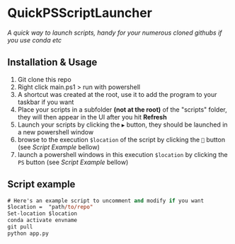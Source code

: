 # QuickPSScriptLauncher
*A quick way to launch scripts, handy for your numerous cloned githubs if you use conda etc*

## Installation & Usage
1. Git clone this repo
2. Right click main.ps1 > run with powershell
3. A shortcut was created at the root, use it to add the program to your taskbar if you want
4. Place your scripts in a subfolder **(not at the root)** of the "scripts" folder, they will then appear in the UI after you hit **Refresh**
5. Launch your scripts by clicking the `▶️` button, they should be launched in a new powershell window
6. browse to the execution `$location` of the script by clicking the `📂` button (see *Script Example* bellow)
7. launch a powershell windows in this execution `$location` by clicking the `PS` button (see *Script Example* bellow)


## Script example
```ps
# Here's an example script to uncomment and modify if you want
$location =  "path/to/repo" 
Set-location $location
conda activate envname
git pull
python app.py
```
